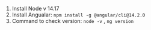 1. Install Node v 14.17
2. Install Angualar: `npm install -g @angular/cli@14.2.0`
3. Command to check version:
          `node -v`  , `ng version`
